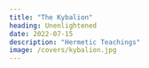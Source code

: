 ```yaml
---
title: "The Kybalion"
heading: Unenlightened
date: 2022-07-15
description: "Hermetic Teachings"
image: /covers/kybalion.jpg
---
```


